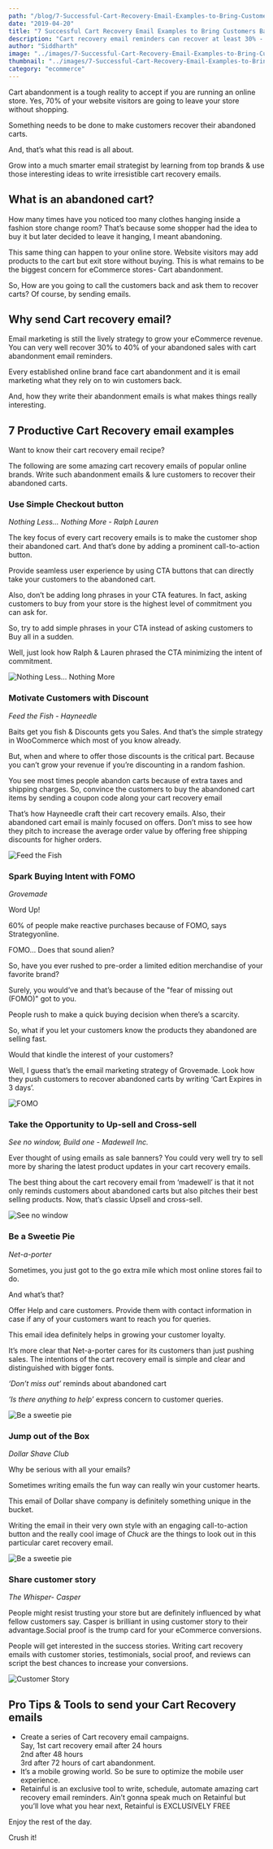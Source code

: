 ```yaml
---
path: "/blog/7-Successful-Cart-Recovery-Email-Examples-to-Bring-Customers-Back/"
date: "2019-04-20"
title: "7 Successful Cart Recovery Email Examples to Bring Customers Back"
description: "Cart recovery email reminders can recover at least 30% - 40% of abandoned sales. Send Unlimited Cart recovery emails for FREE in your WooComerce and Shopify store with Retainful"
author: "Siddharth"
image: "../images/7-Successful-Cart-Recovery-Email-Examples-to-Bring-Customers-Back/7-Successful-Cart-Recovery-Email-Examples-to-Bring-Customers-Back.png"
thumbnail: "../images/7-Successful-Cart-Recovery-Email-Examples-to-Bring-Customers-Back/7-Successful-Cart-Recovery-Email-Examples-to-Bring-Customers-Back.png"
category: "ecommerce"
---
```


Cart abandonment is a tough reality to accept if you are running an online store. Yes, 70% of your website visitors are going to leave your store without shopping.

Something needs to be done to make customers recover their abandoned carts.

And, that’s what this read is all about.

Grow into a much smarter email strategist by learning from top brands & use those interesting ideas to write irresistible cart recovery emails.

<toc></toc>

## What is an abandoned cart?
How many times have you noticed too many clothes hanging inside a fashion store change room?
That’s because some shopper had the idea to buy it but later decided to leave it hanging, I meant abandoning.  

This same thing can happen to your online store. Website visitors may add products to the cart but exit store without buying. This is what remains to be the biggest concern for eCommerce stores- Cart abandonment.  


So, How are you going to call the customers back and ask them to recover carts?
Of course, by sending emails.

  
## Why send Cart recovery email?

Email marketing is still the lively strategy to <link-text url="https://www.campaignrabbit.com/blog/17-ways-to-increase-your-ecommerce-revenue-through-email-marketing/" target="_blank" rel="noopener">grow your eCommerce revenue</link-text>. You can very well recover 30% to 40% of your abandoned sales with cart abandonment email reminders.

Every established online brand face cart abandonment and it is email marketing what they rely on to win customers back.

And, how they write their abandonment emails is what makes things really interesting.

## 7 Productive Cart Recovery email examples

Want to know their cart recovery email recipe?

The following are some amazing cart recovery emails of popular online brands. Write such abandonment emails & lure customers to recover their abandoned carts.

### Use Simple Checkout button
 
*Nothing Less… Nothing More* - <link-text url="https://www.ralphlauren.com/" target="_blank" rel="noopener nofollow">_Ralph Lauren_</link-text> 

The key focus of every cart recovery emails is to make the customer shop their abandoned cart. And that’s done by adding a prominent call-to-action button.

Provide seamless user experience by using CTA buttons that can directly take your customers to the abandoned cart.

Also, don’t be adding long phrases in your CTA features. In fact, asking customers to buy from your store is the highest level of commitment you can ask for.

So, try to add simple phrases in your CTA instead of asking customers to Buy all in a sudden.

Well, just look how Ralph & Lauren phrased the CTA minimizing the intent of commitment.

![Nothing Less… Nothing More](../images/7-Successful-Cart-Recovery-Email-Examples-to-Bring-Customers-Back/CTA.jpeg)

### Motivate Customers with Discount
*Feed the Fish - Hayneedle*

Baits get you fish & Discounts gets you Sales. And that’s the simple strategy in WooCommerce which most of you know already.

But, when and where to offer those discounts is the critical part. Because you can’t grow your revenue if you’re discounting in a random fashion.

You see most times people abandon carts because of extra taxes and shipping charges. So, convince the customers to buy the abandoned cart items by <link-text url="https://www.retainful.com/features/woocommerce" target="_blank" rel=“noopener”>sending a coupon code along your cart recovery email</link-text> 

That’s how Hayneedle craft their cart recovery emails. Also, their abandoned cart email is mainly focused on offers. Don’t miss to see how they pitch to increase the average order value by offering free shipping discounts for higher orders.

![Feed the Fish](../images/7-Successful-Cart-Recovery-Email-Examples-to-Bring-Customers-Back/discount.jpeg)



  
### Spark Buying Intent with FOMO

<link-text url="https://grovemade.com/" target="_blank" rel="noopener nofollow">_Grovemade_</link-text> 

Word Up!

60% of people make reactive purchases because of FOMO, says <link-text url="http://strategyonline.ca/2015/03/09/the-impact-of-fomo/" target="_blank" rel="noopener nofollow">Strategyonline</link-text>.

FOMO… Does that sound alien?

So, have you ever rushed to pre-order a limited edition merchandise of your favorite brand?

Surely, you would’ve and that’s because of the "fear of missing out (FOMO)" got to you.

People rush to make a quick buying decision when there’s a scarcity.

So, what if you let your customers know the products they abandoned are selling fast.

Would that kindle the interest of your customers?

Well, I guess that’s the email marketing strategy of Grovemade. Look how they push customers to recover abandoned carts by writing ‘Cart Expires in 3 days’.
  

![FOMO](../images/7-Successful-Cart-Recovery-Email-Examples-to-Bring-Customers-Back/FOMO.jpeg)


### Take the Opportunity to Up-sell and Cross-sell

_See no window, Build one - Madewell Inc._

Ever thought of using emails as sale banners? You could very well try to sell more by sharing the latest product updates in your cart recovery emails.

The best thing about the cart recovery email from ‘madewell’ is that it not only reminds  customers about abandoned carts but also pitches their best selling products. Now, that’s classic Upsell and cross-sell.

  
![See no window](../images/7-Successful-Cart-Recovery-Email-Examples-to-Bring-Customers-Back/cross-sell.jpeg)


### Be a Sweetie Pie 

_Net-a-porter_

Sometimes, you just got to the go extra mile which most online stores fail to do.

And what’s that?

Offer Help and care customers. Provide them with contact information in case if any of your customers want to reach you for queries.

This email idea definitely helps in growing your customer loyalty.

It’s more clear that Net-a-porter cares for its customers than just pushing sales. The intentions of the cart recovery email is simple and clear and distinguished with bigger fonts.

_‘Don’t miss out’_ reminds about abandoned cart

_‘Is there anything to help’_ express concern to customer queries.

![Be a sweetie pie](../images/7-Successful-Cart-Recovery-Email-Examples-to-Bring-Customers-Back/Care.jpeg)


### Jump out of the Box

_Dollar Shave Club_

Why be serious with all your emails?

Sometimes writing emails the fun way can really win your customer hearts.

This email of Dollar shave company is definitely something unique in the bucket.

Writing the email in their very own style with an engaging call-to-action button and the really cool image of _Chuck_ are the things to look out in this particular caret recovery email.

  

![Be a sweetie pie](../images/7-Successful-Cart-Recovery-Email-Examples-to-Bring-Customers-Back/Out-of-box.jpg)

  
### Share customer story 
*The Whisper- Casper*

People might resist trusting your store but are definitely influenced by what fellow customers say. Casper is brilliant in using customer story to their advantage.<link-text url="http://strategyonline.ca/2015/03/09/the-impact-of-fomo/" target="_blank" rel="noopener nofollow">Social proof is the trump card for your eCommerce conversions</link-text>.

People will get interested in the success stories. Writing cart recovery emails with customer stories, testimonials, social proof, and reviews can script the best chances to increase your conversions.

![Customer Story](../images/7-Successful-Cart-Recovery-Email-Examples-to-Bring-Customers-Back/customer-story.jpeg)

 ## Pro Tips & Tools to send your Cart Recovery emails

-   Create a series of Cart recovery email campaigns.    
Say, 
1st cart recovery email after 24 hours  
2nd after 48 hours   
3rd after 72 hours of cart abandonment.   
- It’s a mobile growing world. So be sure to optimize the mobile user experience.
- Retainful is an exclusive tool to write, schedule, automate amazing cart recovery email reminders. Ain’t gonna speak much on Retainful but you’ll love what you hear next,
<link-text url="https://www.retainful.com/blog/the-simple-way-to-retain-all-your-customers/" target="_blank" rel="noopener">Retainful is EXCLUSIVELY FREE</link-text> 

Enjoy the rest of the day.

Crush it!